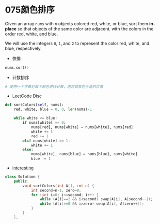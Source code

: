 # 075颜色排序

Given an array `nums` with `n` objects colored red, white, or blue, sort them **in-place** so that objects of the same color are adjacent, with the colors in the order red, white, and blue.

We will use the integers `0`, `1`, and `2` to represent the color red, white, and blue, respectively.



* 快排

```python
nums.sort()
```

* 计数排序

```python
# 使用一个字典对每个颜色进行计数，再将其放在合适的位置
```

* LeetCode [Disc](https://leetcode.com/problems/sort-colors/discuss/26481/Python-O(n)-1-pass-in-place-solution-with-explanation)

```python
def sortColors(self, nums):
    red, white, blue = 0, 0, len(nums)-1
    
    while white <= blue:
        if nums[white] == 0:
            nums[red], nums[white] = nums[white], nums[red]
            white += 1
            red += 1
        elif nums[white] == 1:
            white += 1
        else:
            nums[white], nums[blue] = nums[blue], nums[white]
            blue -= 1
```

* [Interesting](https://leetcode.com/problems/sort-colors/discuss/26472/Share-my-at-most-two-pass-constant-space-10-line-solution)

```C++
class Solution {
    public:
        void sortColors(int A[], int n) {
            int second=n-1, zero=0;
            for (int i=0; i<=second; i++) {
                while (A[i]==2 && i<second) swap(A[i], A[second--]);
                while (A[i]==0 && i>zero) swap(A[i], A[zero++]);
            }
        }
    };
```



```python

```

